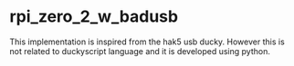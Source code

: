# rpi_zero_2_w_badusb
This implementation is inspired from the hak5 usb ducky. However this is not related to duckyscript language and it is developed using python.
